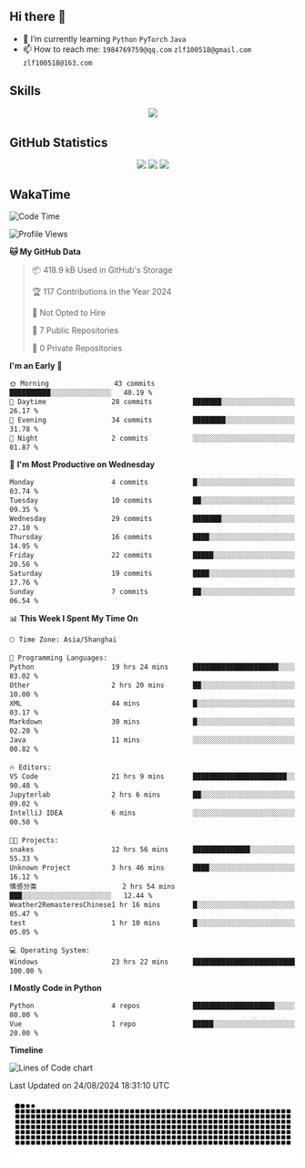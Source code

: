 ## Hi there 👋

- 🌱 I’m currently learning `Python` `PyTorch` `Java`
- 📫 How to reach me: `1984769759@qq.com` `zlf100518@gmail.com` `zlf100518@163.com`

## Skills
<div align="center"> <img src="https://skillicons.dev/icons?i=python,linux,git,github,html,css,js" /> </div>

## GitHub Statistics

<div align="center">
  <img src="https://github-readme-stats.vercel.app/api?username=mrcchenfeng&show_icons=true&theme=tokyonight" />
  <img src="https://github-readme-stats.vercel.app/api/top-langs/?username=mrcchenfeng&show_icons=true&theme=tokyonight" />
  <img src="https://github-readme-activity-graph.vercel.app/graph?username=mrcchenfeng&theme=xcode" />
</div>

## WakaTime

<!--START_SECTION:waka-->
![Code Time](http://img.shields.io/badge/Code%20Time-46%20hrs%2039%20mins-blue)

![Profile Views](http://img.shields.io/badge/Profile%20Views-1-blue)

**🐱 My GitHub Data** 

> 📦 418.9 kB Used in GitHub's Storage 
 > 
> 🏆 117 Contributions in the Year 2024
 > 
> 🚫 Not Opted to Hire
 > 
> 📜 7 Public Repositories 
 > 
> 🔑 0 Private Repositories 
 > 
**I'm an Early 🐤** 

```text
🌞 Morning                43 commits          ██████████░░░░░░░░░░░░░░░   40.19 % 
🌆 Daytime                28 commits          ███████░░░░░░░░░░░░░░░░░░   26.17 % 
🌃 Evening                34 commits          ████████░░░░░░░░░░░░░░░░░   31.78 % 
🌙 Night                  2 commits           ░░░░░░░░░░░░░░░░░░░░░░░░░   01.87 % 
```
📅 **I'm Most Productive on Wednesday** 

```text
Monday                   4 commits           █░░░░░░░░░░░░░░░░░░░░░░░░   03.74 % 
Tuesday                  10 commits          ██░░░░░░░░░░░░░░░░░░░░░░░   09.35 % 
Wednesday                29 commits          ███████░░░░░░░░░░░░░░░░░░   27.10 % 
Thursday                 16 commits          ████░░░░░░░░░░░░░░░░░░░░░   14.95 % 
Friday                   22 commits          █████░░░░░░░░░░░░░░░░░░░░   20.56 % 
Saturday                 19 commits          ████░░░░░░░░░░░░░░░░░░░░░   17.76 % 
Sunday                   7 commits           ██░░░░░░░░░░░░░░░░░░░░░░░   06.54 % 
```


📊 **This Week I Spent My Time On** 

```text
🕑︎ Time Zone: Asia/Shanghai

💬 Programming Languages: 
Python                   19 hrs 24 mins      █████████████████████░░░░   83.02 % 
Other                    2 hrs 20 mins       ██░░░░░░░░░░░░░░░░░░░░░░░   10.00 % 
XML                      44 mins             █░░░░░░░░░░░░░░░░░░░░░░░░   03.17 % 
Markdown                 30 mins             █░░░░░░░░░░░░░░░░░░░░░░░░   02.20 % 
Java                     11 mins             ░░░░░░░░░░░░░░░░░░░░░░░░░   00.82 % 

🔥 Editors: 
VS Code                  21 hrs 9 mins       ███████████████████████░░   90.48 % 
Jupyterlab               2 hrs 6 mins        ██░░░░░░░░░░░░░░░░░░░░░░░   09.02 % 
IntelliJ IDEA            6 mins              ░░░░░░░░░░░░░░░░░░░░░░░░░   00.50 % 

🐱‍💻 Projects: 
snakes                   12 hrs 56 mins      ██████████████░░░░░░░░░░░   55.33 % 
Unknown Project          3 hrs 46 mins       ████░░░░░░░░░░░░░░░░░░░░░   16.12 % 
情感分类                     2 hrs 54 mins       ███░░░░░░░░░░░░░░░░░░░░░░   12.44 % 
Weather2RemasteresChinese1 hr 16 mins        █░░░░░░░░░░░░░░░░░░░░░░░░   05.47 % 
test                     1 hr 10 mins        █░░░░░░░░░░░░░░░░░░░░░░░░   05.05 % 

💻 Operating System: 
Windows                  23 hrs 22 mins      █████████████████████████   100.00 % 
```

**I Mostly Code in Python** 

```text
Python                   4 repos             ████████████████████░░░░░   80.00 % 
Vue                      1 repo              █████░░░░░░░░░░░░░░░░░░░░   20.00 % 
```



**Timeline**

![Lines of Code chart](https://raw.githubusercontent.com/mrcchenfeng/mrcchenfeng/main/assets/bar_graph.png)


 Last Updated on 24/08/2024 18:31:10 UTC
<!--END_SECTION:waka-->

<div align="center"><img src="./assets/github-snake-dark.svg" /></div>
